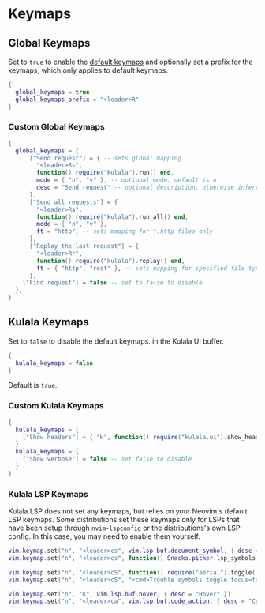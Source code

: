 # Keymaps

## Global Keymaps

Set to `true` to enable the [default keymaps](default-keymaps.md) and optionally set a prefix for the keymaps, which only applies to default keymaps.

```lua
{
  global_keymaps = true
  global_keymaps_prefix = "<leader>R"
}
```

### Custom Global Keymaps

```lua
{
  global_keymaps = {
      ["Send request"] = { -- sets global mapping
        "<leader>Rs",
        function() require("kulala").run() end,
        mode = { "n", "v" }, -- optional mode, default is n
        desc = "Send request" -- optional description, otherwise inferred from the key
      },
      ["Send all requests"] = {
        "<leader>Ra",
        function() require("kulala").run_all() end,
        mode = { "n", "v" },
        ft = "http", -- sets mapping for *.http files only
      },
      ["Replay the last request"] = {
        "<leader>Rr",
        function() require("kulala").replay() end,
        ft = { "http", "rest" }, -- sets mapping for specified file types
      },
    ["Find request"] = false -- set to false to disable
  },
}
```

## Kulala Keymaps

Set to `false` to disable the default keymaps.
in the Kulala UI buffer.

```lua
{
  kulala_keymaps = false
}
```

Default is `true`.

### Custom Kulala Keymaps

```lua
{
  kulala_keymaps = {
    ["Show headers"] = { "H", function() require("kulala.ui").show_headers() end, },
  }
  kulala_keymaps = {
    ["Show verbose"] = false -- set false to disable
  }
}
```

### Kulala LSP Keymaps

Kulala LSP does not set any keymaps, but relies on your Neovim's default LSP keymaps. Some distributions set these keymaps only for LSPs that have been
setup through `nvim-lspconfig` or the distributions's own LSP config. In this case, you may need to enable them yourself.

```lua
vim.keymap.set("n", "<leader>cs", vim.lsp.buf.document_symbol, { desc = "Search Symbols" })
vim.keymap.set("n", "<leader>cs", function() Snacks.picker.lsp_symbols { layout = { preset = "vscode", preview = "main" } } end, { desc = "Search Symbols" }) -- requires snacks.nvim

vim.keymap.set("n", "<leader>cS", function() require("aerial").toggle() end, { desc = "Symbols outline" }) -- requires aerial.nvim (recommended)
vim.keymap.set("n", "<leader>cS", "<cmd>Trouble symbols toggle focus=false<cr>", { desc = "Symbols outline" }) -- requires trouble.nvim

vim.keymap.set("n", "K", vim.lsp.buf.hover, { desc = "Hover" })
vim.keymap.set("n", "<leader>ca", vim.lsp.buf.code_action, { desc = "Code Action" })
```
